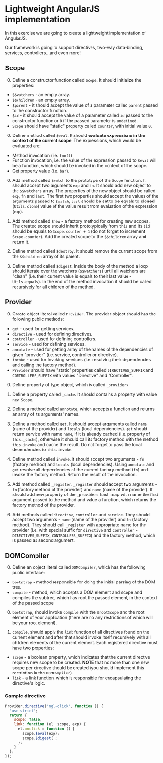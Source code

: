 # Lightweight AngularJS implementation

In this exercise we are going to create a lightweight implementation of AngularJS.

Our framework is going to support directives, two-way data-binding, services, controllers...and even more!

## Scope

0. Define a constructor function called `Scope`. It should initialize the properties:
  * `$$watchers` - an empty array.
  * `$$children` - an empty array.
  * `$parent` - it should accept the value of a parameter called `parent` passed to the constructor function.
  * `$id` - it should accept the value of a parameter called `id` passed to the constructor function or `0` if the passed parameter is `undefined`.
  * `Scope` should have "static" property called `counter`, with initial value `0`.
0. Define method called `$eval`. It should **evaluate expressions in the context of the current scope**. The expressions, which would be evaluated are:
  * Method invocation (i.e. `foo()`)
  * Function invocation, i.e. the value of the expression passed to `$eval` will be a function, which should be invoked in the context of the scope.
  * Get property value (i.e. `bar`).

0. Add method called `$watch` to the prototype of the `Scope` function. It should accept two arguments `exp` and `fn`. It should add new object to the `$$watchers` array. The properties of the new object should be called `exp`, `fn` and `last`. The first two properties should accept the values of the arguments passed to `$watch`, `last` should be set to be equals to **cloned** (`Utils.clone`) value of the value result from evaluation of the expression (`exp`).

0. Add method called `$new` - a factory method for creating new scopes. The created scope should inherit prototypically from `this` and its `$id` should be equals to `Scope.counter + 1` (do not forget to increment `Scope.counter`). Add the created scope to the `$$children` array and return it.

0. Define method called `$destroy`. It should remove the current scope from the `$$children` array of its parent.

0. Define method called `$digest`. Inside the body of the method a loop should iterate over the watchers (`$$watchers`) until all watchers are "clean" (i.e. their current value is equals to their last value - `Utils.equals`). In the end of the method invocation it should be called recursively for all children of the method.


## Provider

0. Create object literal called `Provider`. The provider object should has the following public methods:
  * `get` - used for getting services.
  * `directive` - used for defining directives.
  * `controller` - used for defining controllers.
  * `service` - used for defining services.
  * `annotate` - used for getting array of the names of the dependencies of given "provider" (i.e. service, controller or directive).
  * `invoke` - used for invoking services (i.e. resolving their dependencies and calling the factory method).
  * `Provider` should have "static" properties called `DIRECTIVES_SUFFIX` and `CONTROLLERS_SUFFIX` with values "Directive" and "Controller".

0. Define property of type object, which is called `_providers`

0. Define a property called `_cache`. It should contains a property with value `new Scope`.

0. Define a method called `annotate`, which accepts a function and returns an array of its arguments' names.

0. Define a method called `get`. It should accept arguments called `name` (name of the provider) and `locals` (local dependencies). `get` should return service with name `name`, if it is already cached (i.e. property of `this._cache`), otherwise it should call its factory method with the method `this.invoke` and cache the result. Do not forget to pass the local dependencies to `this.invoke`.

0. Define method called `invoke`. It should accept two arguments - `fn` (factory method) and `locals` (local dependencies). Using `annotate` and `get` resolve all dependencies of the current factory method (`fn`) and invoke the factory method. Return the result of the invocation.

0. Add method called `_register`. `_register` should accept two arguments - `fn` (factory method of the provider) and `name` (name of the provider). It should add new property of the `_providers` hash map with name the first argument passed to the method and value a function, which returns the factory method of the provider.

0. Add methods called `directive`, `controller` and `service`. They should accept two arguments - `name` (name of the provider) and `fn` (factory method). They should call `_register` with appropriate name for the provider (i.e. with special suffix for `directive` and `controller` - `DIRECTIVES_SUFFIX`, `CONTROLLERS_SUFFIX`) and the factory method, which is passed as second argument.

## DOMCompiler

0. Define an object literal called `DOMCompiler`, which has the following public interface:
  * `bootstrap` - method responsible for doing the initial parsing of the DOM tree.
  * `compile` - method, which accepts a DOM element and scope and compiles the subtree, which has root the passed element, in the context of the passed scope.

0. `bootstrap`, should invoke `compile` with the `$rootScope` and the root element of your application (there are no any restrictions of which will be your root element).

0. `compile`, should apply the `link` function of all directives found on the current element and after that should invoke itself recursively with all children elements of the current element. Each registered directive must have two properties:
  * `scope` - a boolean property, which indicates that the current directive requires new scope to be created. **NOTE** that no more than one new scope per directive should be created (you should implement this restriction in the `DOMCompiler`).
  * `link` - a link function, which is responsible for encapsulating the directive's logic.

### Sample directive

```JavaScript
Provider.directive('ngl-click', function () {
  'use strict';
  return {
    scope: false,
    link: function (el, scope, exp) {
      el.onclick = function () {
        scope.$eval(exp);
        scope.$digest();
      };
    }
  };
});
```
